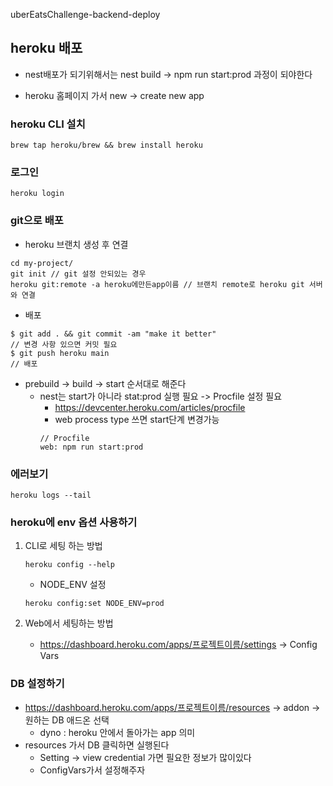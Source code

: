 uberEatsChallenge-backend-deploy

## heroku 배포

- nest배포가 되기위해서는 nest build -> npm run start:prod 과정이 되야한다

- heroku 홈페이지 가서 new -> create new app

### heroku CLI 설치

```
brew tap heroku/brew && brew install heroku
```

### 로그인

```
heroku login
```

### git으로 배포

- heroku 브랜치 생성 후 연결

```
cd my-project/
git init // git 설정 안되있는 경우
heroku git:remote -a heroku에만든app이름 // 브랜치 remote로 heroku git 서버와 연결
```

- 배포

```
$ git add . && git commit -am "make it better"
// 변경 사항 있으면 커밋 필요
$ git push heroku main
// 배포
```

- prebuild -> build -> start 순서대로 해준다
  - nest는 start가 아니라 stat:prod 실행 필요 -> Procfile 설정 필요
    - https://devcenter.heroku.com/articles/procfile
    - web process type 쓰면 start단계 변경가능
    ```
    // Procfile
    web: npm run start:prod
    ```

### 에러보기

```
heroku logs --tail
```

### heroku에 env 옵션 사용하기

1. CLI로 세팅 하는 방법

   ```
   heroku config --help
   ```

   - NODE_ENV 설정

   ```
   heroku config:set NODE_ENV=prod
   ```

2. Web에서 세팅하는 방법
   - https://dashboard.heroku.com/apps/프로젝트이름/settings -> Config Vars

### DB 설정하기

- https://dashboard.heroku.com/apps/프로젝트이름/resources -> addon -> 원하는 DB 애드온 선택
  - dyno : heroku 안에서 돌아가는 app 의미
- resources 가서 DB 클릭하면 실행된다
  - Setting -> view credential 가면 필요한 정보가 많이있다
  - ConfigVars가서 설정해주자
